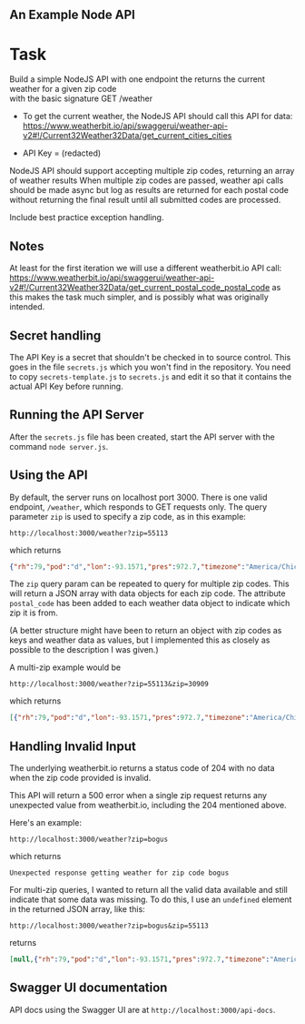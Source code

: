 ## An Example Node API

# Task

Build a simple NodeJS API with one endpoint the returns the current weather for a given zip code  
with the basic signature GET /weather

* To get the current weather, the NodeJS API should call this API for data:
<https://www.weatherbit.io/api/swaggerui/weather-api-v2#!/Current32Weather32Data/get_current_cities_cities>

* API Key = (redacted)

NodeJS API should support accepting multiple zip codes, returning an array of weather results
When multiple zip codes are passed, weather api calls should be made async but log as results are returned for each postal code without returning the final result until all submitted codes are processed.

Include best practice exception handling.

## Notes

At least for the first iteration we will use a different weatherbit.io API call:
<https://www.weatherbit.io/api/swaggerui/weather-api-v2#!/Current32Weather32Data/get_current_postal_code_postal_code>
as this makes the task much simpler, and is possibly what was originally intended.

## Secret handling

The API Key is a secret that shouldn't be checked in to source control. This goes in the file `secrets.js` which you
won't find in the repository. You need to copy `secrets-template.js` to `secrets.js` and edit it so that it contains
the actual API Key before running.

## Running the API Server

After the `secrets.js` file has been created, start the API server with the command `node server.js`.

## Using the API

By default, the server runs on localhost port 3000. There is one valid endpoint, `/weather`, which responds to GET
requests only. The query parameter `zip` is used to specify a zip code, as in this example:

```http
http://localhost:3000/weather?zip=55113
```

which returns

```json
{"rh":79,"pod":"d","lon":-93.1571,"pres":972.7,"timezone":"America/Chicago","ob_time":"2020-12-30 15:40","country_code":"US","clouds":100,"ts":1609342800,"solar_rad":45.1,"state_code":"MN","city_name":"Roseville","wind_spd":15,"wind_cdir_full":"west","wind_cdir":"W","slp":1009.1,"vis":3.1,"h_angle":-36,"sunset":"22:40","dni":620.71,"dewpt":18.4,"snow":0,"uv":0.9273571,"precip":0,"wind_dir":270,"sunrise":"13:50","ghi":225.75,"dhi":69.39,"aqi":54,"lat":45.0139,"weather":{"icon":"c04d","code":804,"description":"Overcast clouds"},"datetime":"2020-12-30:16","temp":24,"station":"HPN30","elev_angle":15.32,"app_temp":11.4,"postal_code":"55113"}
```

The `zip` query param can be repeated to query for multiple zip codes. This will return a JSON array with data objects
for each zip code. The attribute `postal_code` has been added to each weather data object to indicate which zip it is from.

(A better structure might have been to return an object with zip codes as keys and weather data as values, but I implemented
this as closely as possible to the description I was given.)

A multi-zip example would be

```http
http://localhost:3000/weather?zip=55113&zip=30909
```

which returns

```json
[{"rh":79,"pod":"d","lon":-93.1571,"pres":972.7,"timezone":"America/Chicago","ob_time":"2020-12-30 15:40","country_code":"US","clouds":100,"ts":1609342800,"solar_rad":45.1,"state_code":"MN","city_name":"Roseville","wind_spd":15,"wind_cdir_full":"west","wind_cdir":"W","slp":1009.1,"vis":3.1,"h_angle":-36,"sunset":"22:40","dni":620.71,"dewpt":18.4,"snow":0,"uv":0.9273571,"precip":0,"wind_dir":270,"sunrise":"13:50","ghi":225.75,"dhi":69.39,"aqi":54,"lat":45.0139,"weather":{"icon":"c04d","code":804,"description":"Overcast clouds"},"datetime":"2020-12-30:16","temp":24,"station":"HPN30","elev_angle":15.32,"app_temp":11.4,"postal_code":"55113"},{"rh":66,"pod":"d","lon":-82.0834,"pres":1016.2,"timezone":"America/New_York","ob_time":"2020-12-30 16:00","country_code":"US","clouds":100,"ts":1609344000,"solar_rad":97,"state_code":"GA","city_name":"Martinez","wind_spd":4.6,"wind_cdir_full":"west-southwest","wind_cdir":"WSW","slp":1029.8,"vis":3.1,"h_angle":-18,"sunset":"22:30","dni":804.22,"dewpt":41.8,"snow":0,"uv":1.47946,"precip":0,"wind_dir":244,"sunrise":"12:32","ghi":484.78,"dhi":96.34,"aqi":54,"lat":33.4717,"weather":{"icon":"c04d","code":804,"description":"Overcast clouds"},"datetime":"2020-12-30:16","temp":53,"station":"AR704","elev_angle":29.42,"app_temp":53,"postal_code":"30909"}]
```

## Handling Invalid Input

The underlying weatherbit.io returns a status code of 204 with no data when the zip code provided is invalid.

This API will return a 500 error when a single zip request returns any unexpected value from weatherbit.io, including
the 204 mentioned above.

Here's an example:

```http
http://localhost:3000/weather?zip=bogus
```

which returns

```text
Unexpected response getting weather for zip code bogus
```

For multi-zip queries, I wanted to return all the valid data available and still indicate that some data was missing.
To do this, I use an `undefined` element in the returned JSON array, like this:

```http
http://localhost:3000/weather?zip=bogus&zip=55113
```

returns

```json
[null,{"rh":79,"pod":"d","lon":-93.1571,"pres":972.7,"timezone":"America/Chicago","ob_time":"2020-12-30 15:40","country_code":"US","clouds":100,"ts":1609342800,"solar_rad":45.1,"state_code":"MN","city_name":"Roseville","wind_spd":15,"wind_cdir_full":"west","wind_cdir":"W","slp":1009.1,"vis":3.1,"h_angle":-36,"sunset":"22:40","dni":620.71,"dewpt":18.4,"snow":0,"uv":0.9273571,"precip":0,"wind_dir":270,"sunrise":"13:50","ghi":225.75,"dhi":69.39,"aqi":54,"lat":45.0139,"weather":{"icon":"c04d","code":804,"description":"Overcast clouds"},"datetime":"2020-12-30:16","temp":24,"station":"HPN30","elev_angle":15.32,"app_temp":11.4,"postal_code":"55113"}]
```

## Swagger UI documentation

API docs using the Swagger UI are at `http://localhost:3000/api-docs`.
